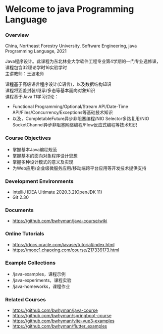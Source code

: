 # Welcome to java Programming Language
### Overview
China, Northeast Forestry University, Software Engineering, java Programming Language, 2021

Java程序设计。此课程为东北林业大学软件工程专业第4学期的一门专业选修课，课程包含32理论学时16实验学时  
主讲教师：王波老师

课程基于高级语言程序设计(C语言)，以及数据结构知识  
课程将涵盖封装/继承/多态等基本面向对象知识  
课程基于Java 11学习讨论：
- Functional Programming/Optional/Stream API/Date-Time API/Files/Concurrency/Exceptions等基础技术知识
- 以及，CompletableFuture异步非阻塞编程/NIO Selector多路复用/NIO SocketChannel异步非阻塞网络编程/Flow反应式编程等技术知识

### Course Objectives
 - 掌握基本Java编程规范
 - 掌握基本的面向对象程序设计思想
 - 掌握多种设计模式的意义及实现
 - 为Web应用/企业级微服务应用/移动端跨平台应用等开发技术提供支持

### Development Environments
 - IntelliJ IDEA Ultimate 2020.3.2(OpenJDK 11)
 - Git 2.30

### Documents
 - https://github.com/bwhyman/java-course/wiki

### Online Tutorials
 - https://docs.oracle.com/javase/tutorial/index.html
 - https://mooc1.chaoxing.com/course/217339173.html
 
### Example Collections
 - /java-examples，课程示例  
 - /java-experiments，课程实验  
 - /java-homeworks，课程作业

### Related Courses  

- https://github.com/bwhyman/java-course
- https://github.com/bwhyman/springboot-course
- https://github.com/bwhyman/vite-vue3-examples
- https://github.com/bwhyman/flutter_examples
